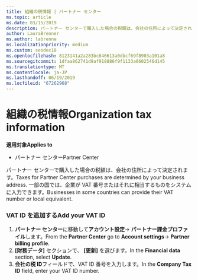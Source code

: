 ```yaml
---
title: 組織の税情報 | パートナー センター
ms.topic: article
ms.date: 03/15/2019
description: パートナー センターで購入した場合の税額は、会社の住所によって決定されます。 一部の国では、企業が VAT 番号またはそれに相当するものをシステムに入力できます。
author: LauraBrenner
ms.author: labrenne
ms.localizationpriority: medium
ms.custom: seodec18
ms.openlocfilehash: 8123141a2a283bc646613a0dbcf69f8903a101a8
ms.sourcegitcommit: 1dfaa862741d9af918886f9f1133a0602546d145
ms.translationtype: MT
ms.contentlocale: ja-JP
ms.lasthandoff: 06/19/2019
ms.locfileid: "67262968"
---
```

# <a name="organization-tax-information"></a><span data-ttu-id="9860e-104">組織の税情報</span><span class="sxs-lookup"><span data-stu-id="9860e-104">Organization tax information</span></span>

<span data-ttu-id="9860e-105">**適用対象**</span><span class="sxs-lookup"><span data-stu-id="9860e-105">**Applies to**</span></span>

-  <span data-ttu-id="9860e-106">パートナー センター</span><span class="sxs-lookup"><span data-stu-id="9860e-106">Partner Center</span></span>

<span data-ttu-id="9860e-107">パートナー センターで購入した場合の税額は、会社の住所によって決定されます。</span><span class="sxs-lookup"><span data-stu-id="9860e-107">Taxes for Partner Center purchases are determined by your business address.</span></span> <span data-ttu-id="9860e-108">一部の国では、企業が VAT 番号またはそれに相当するものをシステムに入力できます。</span><span class="sxs-lookup"><span data-stu-id="9860e-108">Businesses in some countries can provide their VAT number or local equivalent.</span></span>

### <a name="add-your-vat-id"></a><span data-ttu-id="9860e-109">VAT ID を追加する</span><span class="sxs-lookup"><span data-stu-id="9860e-109">Add your VAT ID</span></span>

1.  <span data-ttu-id="9860e-110">**パートナー センター**に移動して**アカウント設定**-> **パートナー課金プロファイル**します。</span><span class="sxs-lookup"><span data-stu-id="9860e-110">From the **Partner Center** go to **Account settings**-> **Partner billing profile**.</span></span>
2.  <span data-ttu-id="9860e-111">**[財務データ]** セクションで、 **[更新]** を選びます。</span><span class="sxs-lookup"><span data-stu-id="9860e-111">In the **Financial data** section, select **Update**.</span></span>
3.  <span data-ttu-id="9860e-112">**会社の税 ID**フィールドで、VAT ID 番号を入力します。</span><span class="sxs-lookup"><span data-stu-id="9860e-112">In the **Company Tax ID** field, enter your VAT ID number.</span></span>



 



